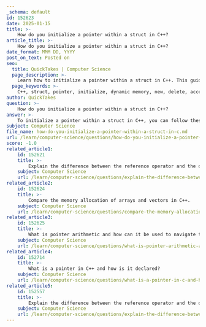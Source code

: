 ```yaml
---
_schema: default
id: 152623
date: 2025-01-15
title: >-
    How do you initialize a pointer within a struct in C++?
article_title: >-
    How do you initialize a pointer within a struct in C++?
date_format: MMM DD, YYYY
post_on_text: Posted on
seo:
  title: QuickTakes | Computer Science
  page_description: >-
    Learn how to initialize a pointer within a struct in C++. This guide covers defining a struct, declaring a pointer, initializing it with dynamic memory or an existing instance, accessing members, and ensuring proper memory management.
  page_keywords: >-
    C++, struct, pointer, initialize, dynamic memory, new, delete, access members, memory management, example
author: QuickTakes
question: >-
    How do you initialize a pointer within a struct in C++?
answer: >-
    To initialize a pointer within a struct in C++, you can follow these steps:\n\n1. **Define the Struct**: First, you need to define the structure that you want to use. For example, let's define a simple struct named `Node` that contains an integer value and pointers to its left and right children.\n\n```cpp\nstruct Node {\n    int value;\n    Node* left;\n    Node* right;\n};\n```\n\n2. **Declare a Pointer to the Struct**: You can declare a pointer to the struct type. This pointer will be used to point to an instance of the struct.\n\n```cpp\nNode* ptr;\n```\n\n3. **Initialize the Pointer**: You can initialize the pointer by allocating memory for the struct using `new`, or by pointing it to an existing struct variable. Here are both methods:\n\n- **Using `new` to allocate memory**:\n\n```cpp\nptr = new Node; // Dynamically allocate memory for a Node\nptr->value = 10; // Set the value\nptr->left = nullptr; // Initialize left pointer\nptr->right = nullptr; // Initialize right pointer\n```\n\n- **Pointing to an existing struct variable**:\n\n```cpp\nNode nodeInstance; // Create an instance of Node\nnodeInstance.value = 20; // Set the value\nnodeInstance.left = nullptr; // Initialize left pointer\nnodeInstance.right = nullptr; // Initialize right pointer\n\nptr = &nodeInstance; // Point ptr to the address of nodeInstance\n```\n\n4. **Accessing Members**: You can access the members of the struct using the pointer. If you used `new`, you would use the `->` operator:\n\n```cpp\nstd::cout << "Value: " << ptr->value << std::endl; // Accessing value\n```\n\nIf you are pointing to an existing instance, you would do the same:\n\n```cpp\nstd::cout << "Value: " << ptr->value << std::endl; // Accessing value\n```\n\n5. **Memory Management**: If you allocated memory using `new`, remember to free it using `delete` to avoid memory leaks:\n\n```cpp\ndelete ptr; // Free the allocated memory\n```\n\nIn summary, initializing a pointer within a struct in C++ involves defining the struct, declaring a pointer, initializing it either by allocating memory or pointing to an existing instance, and accessing its members appropriately. Always ensure to manage memory properly when using dynamic allocation.
subject: Computer Science
file_name: how-do-you-initialize-a-pointer-within-a-struct-in-c.md
url: /learn/computer-science/questions/how-do-you-initialize-a-pointer-within-a-struct-in-c
score: -1.0
related_article1:
    id: 152621
    title: >-
        Explain the difference between the reference operator and the dereference operator in C++.
    subject: Computer Science
    url: /learn/computer-science/questions/explain-the-difference-between-the-reference-operator-and-the-dereference-operator-in-c
related_article2:
    id: 152624
    title: >-
        Compare the memory allocation of arrays and vectors in C++.
    subject: Computer Science
    url: /learn/computer-science/questions/compare-the-memory-allocation-of-arrays-and-vectors-in-c
related_article3:
    id: 152625
    title: >-
        What is pointer arithmetic and how can it be used to navigate through an array?
    subject: Computer Science
    url: /learn/computer-science/questions/what-is-pointer-arithmetic-and-how-can-it-be-used-to-navigate-through-an-array
related_article4:
    id: 152714
    title: >-
        What is a pointer in C++ and how is it declared?
    subject: Computer Science
    url: /learn/computer-science/questions/what-is-a-pointer-in-c-and-how-is-it-declared
related_article5:
    id: 152557
    title: >-
        Explain the difference between the reference operator and the dereference operator in C++.
    subject: Computer Science
    url: /learn/computer-science/questions/explain-the-difference-between-the-reference-operator-and-the-dereference-operator-in-c
---
```


&nbsp;